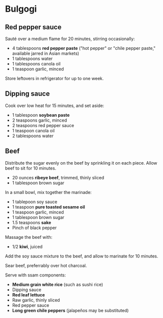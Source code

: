 Bulgogi
=======

Red pepper sauce
----------------

Sauté over a medium flame for 20 minutes, stirring occasionally:

- 4 tablespoons **red pepper paste** ("hot pepper" or "chile pepper paste," available jarred in Asian markets)
- 1 tablespoons water
- 1 tablespoons canola oil
- 1 teaspoon garlic, minced

Store leftovers in refrigerator for up to one week.

Dipping sauce
-------------

Cook over low heat for 15 minutes, and set aside:

- 1 tablespoon **soybean paste**
- 2 teaspoons garlic, minced
- 2 teaspoons red pepper sauce
- 1 teaspoon canola oil
- 2 tablespoons water

Beef
----

Distribute the sugar evenly on the beef by sprinkling it on each piece. Allow beef to sit for 10 minutes.

- 20 ounces **ribeye beef**, trimmed, thinly sliced
- 1 tablespoon brown sugar

In a small bowl, mix together the marinade:

- 1 tablepoon soy sauce
- 1 teaspoon **pure toasted sesame oil**
- 1 teaspoon garlic, minced
- 1 tablespoon brown sugar
- 1.5 teaspoons **sake**
- Pinch of black pepper

Massage the beef with:

- 1/2 **kiwi**, juiced

Add the soy sauce mixture to the beef, and allow to marinate for 10 minutes.

Sear beef, preferrably over hot charcoal.

Serve with ssam components:

- **Medium grain white rice** (such as sushi rice)
- Dipping sauce
- **Red leaf lettuce**
- Raw garlic, thinly sliced
- Red pepper sauce
- **Long green chile peppers** (jalapeños may be substituted)
